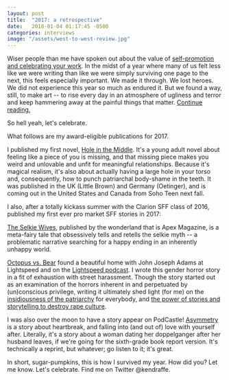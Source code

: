 ```yaml
---
layout: post
title:  "2017: a retrospective"
date:   2018-01-04 01:17:45 -0500
categories: interviews
image: "/assets/west-to-west-review.jpg"
---
```

Wiser people than me have spoken out about the value of [self-promotion and celebrating your work][dongwon]. In the midst of a year where many of us felt less like we were writing than like we were simply surviving one page to the next, this feels especially important. We made it through. We lost heroes. We did not experience this year so much as endured it. But we found a way, still, to make art -- to rise every day in an atmosphere of ugliness and terror and keep hammering away at the painful things that matter. [Continue reading.][continue]

So hell yeah, let's celebrate.

What follows are my award-eligible publications for 2017.

I published my first novel, [Hole in the Middle][holegoodreads]. It's a young adult novel about feeling like a piece of you is missing, and that missing piece makes you weird and unlovable and unfit for meaningful relationships. Because it's magical realism, it's also about actually having a large hole in your torso and, consequently, how to punch patriarchal body-shame in the teeth. It was published in the UK (Little Brown) and Germany (Oetinger), and is coming out in the United States and Canada from Soho Teen next fall.

I also, after a totally kickass summer with the Clarion SFF class of 2016, published my first ever pro market SFF stories in 2017: 

[The Selkie Wives][selkie], published by the wonderland that is Apex Magazine, is a meta-fairy tale that obsessively tells and retells the selkie myth -- a problematic narrative searching for a happy ending in an inherently unhappy world.

[Octopus vs. Bear][octo] found a beautiful home with John Joseph Adams at Lightspeed and on the [Lightspeed podcast][octo]. I wrote this gender horror story in a fit of exhaustion with street harassment. Though the story started out as an examination of the horrors inherent in and perpetuated by (un)conscious privilege, writing it ultimately shed light (for me) on the [insidiousness of the patriarchy][lightinterview] for everybody, and [the power of stories and storytelling to destroy rape culture][lightinterview].

I was also over the moon to have a story appear on PodCastle! [Asymmetry][podcastle] is a story about heartbreak, and falling into (and out of) love with yourself after. Literally, it's a story about a woman dating her doppelganger after her husband leaves, if we're going for the sixth-grade book report version. It's technically a reprint, but whatever; go listen to it; it's great.

In short, sugar-pumpkins, this is how I survived my year. How did you? Let me know. Let's celebrate. Find me on Twitter @kendraffe.


[dongwon]: https://twitter.com/dongwon/status/948775344080805888
[holegoodreads]: https://www.goodreads.com/book/show/32827157-hole-in-the-middle
[octo]: https://www.lightspeedmagazine.com/fiction/octopus-vs-bear/
[lightinterview]: https://www.lightspeedmagazine.com/nonfiction/author-spotlight-kendra-fortmeyer/
[selkie]: https://www.apex-magazine.com/the-selkie-wives/
[podcastle]: http://podcastle.org/2017/06/13/pc-474-asymmetry/
[continue]: http://kendrafortmeyer.com/interviews/2018/01/04/2017eligibility.html